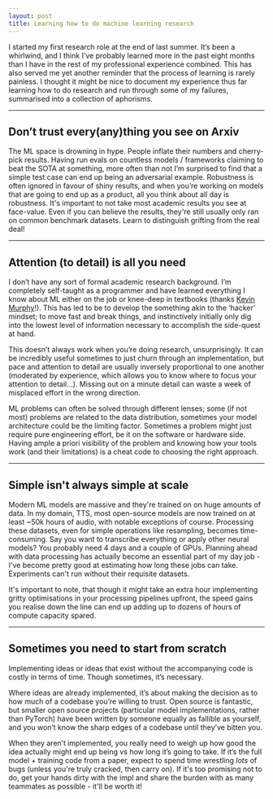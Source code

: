 ```yaml
---
layout: post
title: Learning how to do machine learning research
---
```



I started my first research role at the end of last summer. It’s been a whirlwind, and I think I’ve probably learned more in the past eight months than I have in the rest of my professional experience combined. This has also served me yet another reminder that the process of learning is rarely painless. I thought it might be nice to document my experience thus far learning how to do research and run through some of my failures, summarised into a collection of aphorisms. 

---

## Don’t trust every(any)thing you see on Arxiv

The ML space is drowning in hype. People inflate their numbers and cherry-pick results. Having run evals on countless models / frameworks claiming to beat the SOTA at something, more often than not I’m surprised to find that a simple test case can end up being an adversarial example. Robustness is often ignored in favour of shiny results, and when you’re working on models that are going to end up as a product, all you think about all day is robustness. It's important to not take most academic results you see at face-value. Even if you can believe the results, they're still usually only ran on common benchmark datasets. Learn to distinguish grifting from the real deal!

---

## Attention (to detail) is all you need

I don’t have any sort of formal academic research background. I’m completely self-taught as a programmer and have learned everything I know about ML either on the job or knee-deep in textbooks (thanks [Kevin Murphy](https://probml.github.io/pml-book/book1.html)!). This has led to be to develop the something akin to the ‘hacker’ mindset; to move fast and break things, and instinctively initially only dig into the lowest level of information necessary to accomplish the side-quest at hand.

This doesn’t always work when you’re doing research, unsurprisingly. It can be incredibly useful sometimes to just churn through an implementation, but pace and attention to detail are usually inversely proportional to one another (moderated by experience, which allows you to know where to focus your attention to detail…). Missing out on a minute detail can waste a week of misplaced effort in the wrong direction.

ML problems can often be solved through different lenses; some (if not most) problems are related to the data distribution, sometimes your model architecture could be the limiting factor. Sometimes a problem might just require pure engineering effort, be it on the software or hardware side. Having ample a priori visibility of the problem and knowing how your tools work (and their limitations) is a cheat code to choosing the right approach.

---

## Simple isn't always simple at scale

Modern ML models are massive and they're trained on on huge amounts of data. In my domain, TTS, most open-source models are now trained on at least ~50k hours of audio, with notable exceptions of course. Processing these datasets, even for simple operations like resampling, becomes time-consuming. Say you want to transcribe everything or apply other neural models? You probably need 4 days and a couple of GPUs. Planning ahead with data processing has actually become an essential part of my day job - I've become pretty good at estimating how long these jobs can take. Experiments can't run without their requisite datasets. 

It's important to note, that though it might take an extra hour implementing gritty optimisations in your processing pipelines upfront, the speed gains you realise down the line can end up adding up to dozens of hours of compute capacity spared.

---

## Sometimes you need to start from scratch

Implementing ideas or ideas that exist without the accompanying code is costly in terms of time. Though sometimes, it’s necessary. 

Where ideas are already implemented, it’s about making the decision as to how much of a codebase you’re willing to trust. Open source is fantastic, but smaller open source projects (particular model implementations, rather than PyTorch) have been written by someone equally as fallible as yourself, and you won’t know the sharp edges of a codebase until they’ve bitten you. 

When they aren’t implemented, you really need to weigh up how good the idea actually might end up being vs how long it’s going to take. If it’s the full model + training code from a paper, expect to spend time wrestling *lots* of bugs (unless you're truly cracked, then carry on). If it's too promising not to do, get your hands dirty with the impl and share the burden with as many teammates as possible - it'll be worth it!